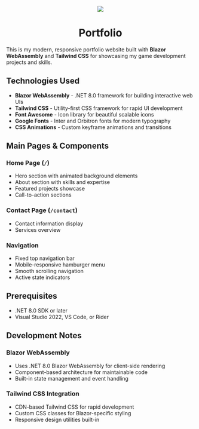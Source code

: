 
<p align="center">
  <img src="https://media.githubusercontent.com/media/arbyun/portfolio/refs/heads/master/images/projects/site/site2.png">
</p>


<h1 align="center"><b> Portfolio</b> </h1>

This is my modern, responsive portfolio website built with **Blazor WebAssembly** and **Tailwind CSS** for showcasing
my game development projects and skills.


## Technologies Used

- **Blazor WebAssembly** - .NET 8.0 framework for building interactive web UIs
- **Tailwind CSS** - Utility-first CSS framework for rapid UI development
- **Font Awesome** - Icon library for beautiful scalable icons
- **Google Fonts** - Inter and Orbitron fonts for modern typography
- **CSS Animations** - Custom keyframe animations and transitions

## Main Pages & Components

### Home Page (`/`)
- Hero section with animated background elements
- About section with skills and expertise
- Featured projects showcase
- Call-to-action sections

### Contact Page (`/contact`)
- Contact information display
- Services overview

### Navigation
- Fixed top navigation bar
- Mobile-responsive hamburger menu
- Smooth scrolling navigation
- Active state indicators

## Prerequisites
- .NET 8.0 SDK or later
- Visual Studio 2022, VS Code, or Rider

## Development Notes

### Blazor WebAssembly
- Uses .NET 8.0 Blazor WebAssembly for client-side rendering
- Component-based architecture for maintainable code
- Built-in state management and event handling

### Tailwind CSS Integration
- CDN-based Tailwind CSS for rapid development
- Custom CSS classes for Blazor-specific styling
- Responsive design utilities built-in
